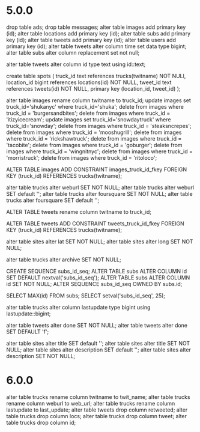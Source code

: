 # 5.0.0

drop table ads;
drop table messages;
alter table images add primary key (id);
alter table locations add primary key (id);
alter table subs add primary key (id);
alter table tweets add primary key (id);
alter table users add primary key (id);
alter table tweets alter column time set data type bigint;
alter table subs alter column replacement set not null;

alter table tweets alter column id type text using id::text;

create table spots (
truck_id text references trucks(twitname) NOT NULl,
location_id bigint references locations(id) NOT NULL,
tweet_id text references tweets(id) NOT NULL,
primary key (location_id, tweet_id)
);

alter table images rename column twitname to truck_id;
update images set truck_id='shukanyc' where truck_id='shuka';
delete from images where truck_id = 'burgersandbites';
delete from images where truck_id = 'itizyicecream';
update images set truck_id='snowdaytruck' where truck_id='snowday';
delete from images where truck_id = 'steaksncrepes';
delete from images where truck_id = 'mooshugrill';
delete from images where truck_id = 'rickshawtruck';
delete from images where truck_id = 'tacobite';
delete from images where truck_id = 'goburger';
delete from images where truck_id = 'wingnitnyc';
delete from images where truck_id = 'morristruck';
delete from images where truck_id = 'ritoloco';

ALTER TABLE images
ADD CONSTRAINT images_truck_id_fkey
FOREIGN KEY (truck_id)
REFERENCES trucks(twitname);

alter table trucks alter weburl SET NOT NULL;
alter table trucks alter weburl SET default '';
alter table trucks alter foursquare SET NOT NULL;
alter table trucks alter foursquare SET default '';

ALTER TABLE tweets rename column twitname to truck_id;

ALTER TABLE tweets
ADD CONSTRAINT tweets_truck_id_fkey
FOREIGN KEY (truck_id)
REFERENCES trucks(twitname);

alter table sites alter lat SET NOT NULL;
alter table sites alter long SET NOT NULL;

alter table trucks alter archive SET NOT NULL;

CREATE SEQUENCE subs_id_seq;
ALTER TABLE subs ALTER COLUMN id SET DEFAULT nextval('subs_id_seq');
ALTER TABLE subs ALTER COLUMN id SET NOT NULL;
ALTER SEQUENCE subs_id_seq OWNED BY subs.id;

SELECT MAX(id) FROM subs;
SELECT setval('subs_id_seq', 25);

alter table trucks alter column lastupdate type bigint using lastupdate::bigint;

alter table tweets alter done SET NOT NULL;
alter table tweets alter done SET DEFAULT 'f';

alter table sites alter title SET default '';
alter table sites alter title SET NOT NULL;
alter table sites alter description SET default '';
alter table sites alter description SET NOT NULL;

# 6.0.0

alter table trucks rename column twitname to twit_name;
alter table trucks rename column weburl to web_url;
alter table trucks rename column lastupdate to last_update;
alter table tweets drop column retweeted;
alter table trucks drop column locs;
alter table trucks drop column tweet;
alter table trucks drop column id;

